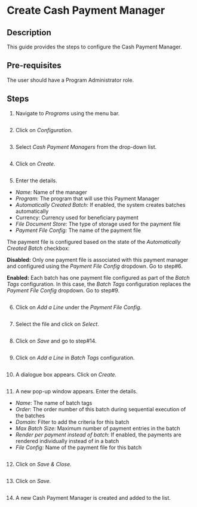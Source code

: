 # Create Cash Payment Manager

## Description

This guide provides the steps to configure the Cash Payment Manager.

## Pre-requisites

The user should have a Program Administrator role.

## Steps

1. Navigate to _Programs_ using the menu bar.

<figure><img src="../../../.gitbook/assets/payment-manager-program (2).png" alt=""><figcaption></figcaption></figure>

2. Click on _Configuration_.

<figure><img src="../../../.gitbook/assets/payment-manager-conf.png" alt=""><figcaption></figcaption></figure>

3. Select _Cash Payment Managers_ from the drop-down list.

<figure><img src="../../../.gitbook/assets/payment-manger-dropdown-cash (1).PNG" alt=""><figcaption></figcaption></figure>

4. Click on _Create_.

<figure><img src="../../../.gitbook/assets/cash-payment-create.PNG" alt=""><figcaption></figcaption></figure>

5. Enter the details.

* _Name:_ Name of the manager
* _Program:_ The program that will use this Payment Manager
* _Automatically Created Batch:_ If enabled, the system creates batches automatically
* Currency: Currency used for beneficiary payment
* _File Document Store:_ The type of storage used for the payment file
* _Payment File Config:_ The name of the payment file

The payment file is configured based on the state of the _Automatically Created Batch_ checkbox:

**Disabled:** Only one payment file is associated with this payment manager and configured using the _Payment File Config_ dropdown. Go to step#6.

**Enabled:** Each batch has one payment file configured as part of the _Batch Tags_ configuration. In this case, the _Batch Tags_ configuration replaces the _Payment File Config_ dropdown. Go to step#9.

<figure><img src="../../../.gitbook/assets/cash-payment-manager-file-conf.PNG" alt=""><figcaption></figcaption></figure>

6. Click on _Add a Line_ under the _Payment File Config_.

<figure><img src="../../../.gitbook/assets/cash-payment-details (2).PNG" alt=""><figcaption></figcaption></figure>

7. Select the file and click on _Select_.

<figure><img src="../../../.gitbook/assets/voucher-payment-select.png" alt=""><figcaption></figcaption></figure>

8. Click on _Save_ and go to step#14.

<figure><img src="../../../.gitbook/assets/cash-payment-file-save (2).png" alt=""><figcaption></figcaption></figure>

9. Click on _Add a Line_ in _Batch Tags_ configuration.

<figure><img src="../../../.gitbook/assets/cash-payment-save (3).PNG" alt=""><figcaption></figcaption></figure>

10. A dialogue box appears. Click on _Create._

<figure><img src="../../../.gitbook/assets/batch-tags-list (1).PNG" alt=""><figcaption></figcaption></figure>

11. A new pop-up window appears. Enter the details.

* _Name_: The name of batch tags
* _Order_: The order number of this batch during sequential execution of the batches
* _Domain:_ Filter to add the criteria for this batch
* _Max Batch Size_: Maximum number of payment entries in the batch
* _Render per payment instead of batch_: If enabled, the payments are rendered individually instead of in a batch
* _File Config:_ Name of the payment file for this batch

<figure><img src="../../../.gitbook/assets/batch-tags-drop-down (2).png" alt=""><figcaption></figcaption></figure>

12. Click on _Save & Close._

<figure><img src="../../../.gitbook/assets/batch-tags-template (2).png" alt=""><figcaption></figcaption></figure>

13. Click on _Save._

<figure><img src="../../../.gitbook/assets/cash-payment-save (1).PNG" alt=""><figcaption></figcaption></figure>

14. A new Cash Payment Manager is created and added to the list.

<figure><img src="../../../.gitbook/assets/cash-payment-result.PNG" alt=""><figcaption></figcaption></figure>
